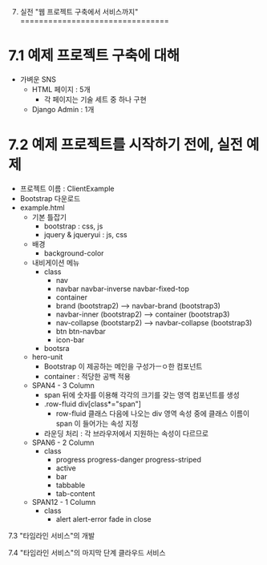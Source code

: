 7. 실전 "웹 프로젝트 구축에서 서비스까지"
================================

# 7.1 예제 프로젝트 구축에 대해
- 가벼운 SNS
    - HTML 페이지 : 5개
        - 각 페이지는 기술 세트 중 하나 구현 
    - Django Admin : 1개
    

# 7.2 예제 프로젝트를 시작하기 전에, 실전 예제
- 프로젝트 이름 : ClientExample
- Bootstrap 다운로드
- example.html
    - 기본 틀잡기
        - bootstrap : css, js
        - jquery & jqueryui : js, css
    - 배경
        - background-color
    - 내비게이션 메뉴
        - class
            - nav
            - navbar navbar-inverse navbar-fixed-top
            - container
            - brand (bootstrap2) --> navbar-brand (bootstrap3)
            - navbar-inner (bootstrap2) --> container (bootstrap3)
            - nav-collapse (bootstarp2) --> navbar-collapse (bootstrap3)
            - btn btn-navbar
            - icon-bar
        - bootsra
    - hero-unit
        - Bootstrap 이 제공하는 메인을 구성가ㅡㅇ한 컴포넌트
        - container : 적당한 공백 적용
    - SPAN4 - 3 Column
        - span 뒤에 숫자를 이용해 각각의 크기를 갖는 영역 컴포넌트를 생성
        - .row-fluid div[class*="span"]
            - row-fluid 클래스 다음에 나오는 div 영역 속성 중에 클래스 이름이 span 이 들어가는 속성 지정
        - 라운딩 처리 : 각 브라우저에서 지원하는 속성이 다르므로
    - SPAN6 - 2 Column
        - class
            - progress progress-danger progress-striped
            - active
            - bar
            - tabbable
            - tab-content
    - SPAN12 - 1 Column
        - class
            - alert alert-error fade in close
    
            
        

7.3 "타임라인 서비스"의 개발

7.4 "타임라인 서비스"의 마지막 단계 클라우드 서비스
